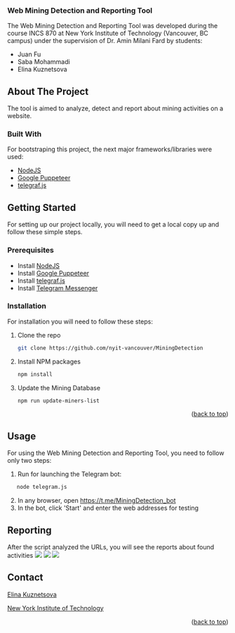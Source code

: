 
### Web Mining Detection and Reporting Tool
<a name="readme-top"></a>
The Web Mining Detection and Reporting Tool was developed during the course INCS 870 at New York Institute of Technology (Vancouver, BC campus) under the supervision of Dr. Amin Milani Fard by students:
 
- Juan Fu
- Saba Mohammadi
- Elina Kuznetsova

<!-- ABOUT THE PROJECT -->
## About The Project

The tool is aimed to analyze, detect and report about mining activities on a website.

### Built With

For bootstraping this project, the next major frameworks/libraries were used:

* <a href="https://github.com/nodejs/nodejs.org">NodeJS</a>
* <a href="https://github.com/nodejs/nodejs.org](https://developer.chrome.com/docs/puppeteer/">Google Puppeteer</a>
* <a href="https://telegraf.js.org/">telegraf.js</a>

<!-- GETTING STARTED -->
## Getting Started

For setting up our project locally, you will need to get a local copy up and follow these simple steps.

### Prerequisites
* Install <a href="https://nodejs.org/en/">NodeJS</a>
* Install <a href="https://developer.chrome.com/docs/puppeteer/">Google Puppeteer</a>
* Install <a href="https://telegraf.js.org/">telegraf.js</a>
* Install <a href="https://telegram.org/">Telegram Messenger</a>

### Installation

For installation you will need to follow these steps:

1. Clone the repo
   ```sh
   git clone https://github.com/nyit-vancouver/MiningDetection
   ```
3. Install NPM packages
   ```sh
   npm install
   ```
4. Update the Mining Database
   ```sh
   npm run update-miners-list
   ```

<p align="right">(<a href="#readme-top">back to top</a>)</p>



<!-- USAGE EXAMPLES -->
## Usage
For using the Web Mining Detection and Reporting Tool, you need to follow only two steps:

1. Run for launching the Telegram bot: 
```sh
   node telegram.js
   ```
 2. In any browser, open https://t.me/MiningDetection_bot
 3. In the bot, click 'Start' and enter the web addresses for testing
<!-- USAGE EXAMPLES -->

## Reporting
After the script analyzed the URLs, you will see the reports about found activities
<img src="https://github.com/nyit-vancouver/MiningDetection/screenshots/start.png">
<img src="https://github.com/nyit-vancouver/MiningDetection/screenshots/1.png">
<img src="https://github.com/nyit-vancouver/MiningDetection/screenshots/2.png">


## Contact

<a href="mailto:ekuznets@nyit.edu">Elina Kuznetsova</a>

<a href="https://www.nyit.edu">New York Institute of Technology</a>

<p align="right">(<a href="#readme-top">back to top</a>)</p>

